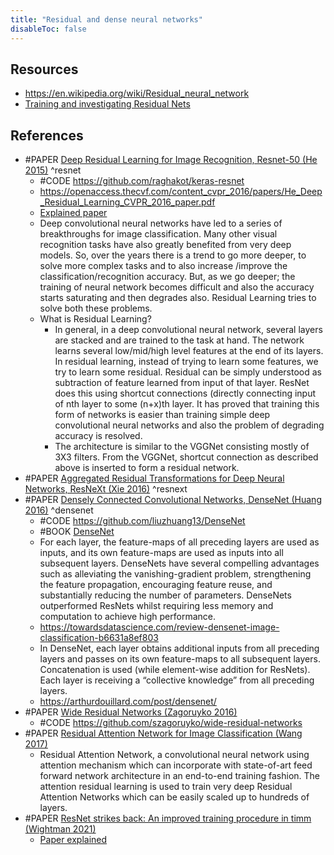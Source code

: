 ```yaml
---
title: "Residual and dense neural networks"
disableToc: false 
---
```


## Resources
- https://en.wikipedia.org/wiki/Residual_neural_network
- [Training and investigating Residual Nets](http://torch.ch/blog/2016/02/04/resnets.html)


## References
- #PAPER [Deep Residual Learning for Image Recognition, Resnet-50 (He 2015)](http://arxiv.org/abs/1512.03385) ^resnet
	- #CODE https://github.com/raghakot/keras-resnet
	- https://openaccess.thecvf.com/content_cvpr_2016/papers/He_Deep_Residual_Learning_CVPR_2016_paper.pdf
	- [Explained paper](https://www.youtube.com/watch?v=GWt6Fu05voI)
	- Deep convolutional neural networks have led to a series of breakthroughs for image classification. Many other visual recognition tasks have also greatly benefited from very deep models. So, over the years there is a trend to go more deeper, to solve more complex tasks and to also increase /improve the classification/recognition accuracy. But, as we go deeper; the training of neural network becomes difficult and also the accuracy starts saturating and then degrades also. Residual Learning tries to solve both these problems.
	- What is Residual Learning?
		- In general, in a deep convolutional neural network, several layers are stacked and are trained to the task at hand. The network learns several low/mid/high level features at the end of its layers. In residual learning, instead of trying to learn some features, we try to learn some residual. Residual can be simply understood as subtraction of feature learned from input of that layer. ResNet does this using shortcut connections (directly connecting input of nth layer to some (n+x)th layer. It has proved that training this form of networks is easier than training simple deep convolutional neural networks and also the problem of degrading accuracy is resolved.
		- The architecture is similar to the VGGNet consisting mostly of 3X3 filters. From the VGGNet, shortcut connection as described above is inserted to form a residual network.
- #PAPER [Aggregated Residual Transformations for Deep Neural Networks, ResNeXt (Xie 2016)](https://arxiv.org/abs/1611.05431) ^resnext
- #PAPER [Densely Connected Convolutional Networks, DenseNet (Huang 2016)](https://arxiv.org/abs/1608.06993) ^densenet
	- #CODE https://github.com/liuzhuang13/DenseNet
	- #BOOK [DenseNet](https://d2l.ai/chapter_convolutional-modern/densenet.html)
	- For each layer, the feature-maps of all preceding layers are used as inputs, and its own feature-maps are used as inputs into all subsequent layers. DenseNets have several compelling advantages such as alleviating the vanishing-gradient problem, strengthening the feature propagation, encouraging feature reuse, and substantially reducing the number of parameters. DenseNets outperformed ResNets whilst requiring less memory and computation to achieve high performance.
	- https://towardsdatascience.com/review-densenet-image-classification-b6631a8ef803
	- In DenseNet, each layer obtains additional inputs from all preceding layers and passes on its own feature-maps to all subsequent layers. Concatenation is used (while element-wise addition for ResNets). Each layer is receiving a “collective knowledge” from all preceding layers. 
	- https://arthurdouillard.com/post/densenet/
- #PAPER [Wide Residual Networks (Zagoruyko 2016)](https://arxiv.org/abs/1605.07146)
	- #CODE https://github.com/szagoruyko/wide-residual-networks
- #PAPER [Residual Attention Network for Image Classification (Wang 2017)](https://arxiv.org/abs/1704.06904)
	- Residual Attention Network, a convolutional neural network using attention mechanism which can incorporate with state-of-art feed forward network architecture in an end-to-end training fashion. The attention residual learning is used to train very deep Residual Attention Networks which can be easily scaled up to hundreds of layers.
- #PAPER [ResNet strikes back: An improved training procedure in timm (Wightman 2021)](https://arxiv.org/abs/2110.00476)
	- [Paper explained](https://www.youtube.com/watch?v=Gl0s0GDqN3c)
